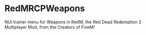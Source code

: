 # RedMRCPWeapons
NUI trainer menu for Weapons in RedM, the Red Dead Redemption 2 Multiplayer Mod, from the Creators of FiveM!
